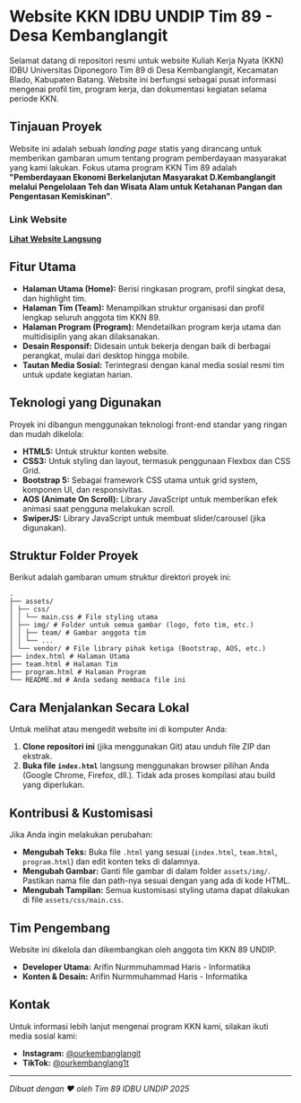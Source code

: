 # Website KKN IDBU UNDIP Tim 89 - Desa Kembanglangit

Selamat datang di repositori resmi untuk website Kuliah Kerja Nyata (KKN) IDBU Universitas Diponegoro Tim 89 di Desa Kembanglangit, Kecamatan Blado, Kabupaten Batang. Website ini berfungsi sebagai pusat informasi mengenai profil tim, program kerja, dan dokumentasi kegiatan selama periode KKN.

## Tinjauan Proyek

Website ini adalah sebuah *landing page* statis yang dirancang untuk memberikan gambaran umum tentang program pemberdayaan masyarakat yang kami lakukan. Fokus utama program KKN Tim 89 adalah **"Pemberdayaan Ekonomi Berkelanjutan Masyarakat D.Kembanglangit melalui Pengelolaan Teh dan Wisata Alam untuk Ketahanan Pangan dan Pengentasan Kemiskinan"**.

### Link Website
**[Lihat Website Langsung](https://ourkembanglangit.vercel.app)**

## Fitur Utama

- **Halaman Utama (Home):** Berisi ringkasan program, profil singkat desa, dan highlight tim.
- **Halaman Tim (Team):** Menampilkan struktur organisasi dan profil lengkap seluruh anggota tim KKN 89.
- **Halaman Program (Program):** Mendetailkan program kerja utama dan multidisiplin yang akan dilaksanakan.
- **Desain Responsif:** Didesain untuk bekerja dengan baik di berbagai perangkat, mulai dari desktop hingga mobile.
- **Tautan Media Sosial:** Terintegrasi dengan kanal media sosial resmi tim untuk update kegiatan harian.

## Teknologi yang Digunakan

Proyek ini dibangun menggunakan teknologi front-end standar yang ringan dan mudah dikelola:

- **HTML5:** Untuk struktur konten website.
- **CSS3:** Untuk styling dan layout, termasuk penggunaan Flexbox dan CSS Grid.
- **Bootstrap 5:** Sebagai framework CSS utama untuk grid system, komponen UI, dan responsivitas.
- **AOS (Animate On Scroll):** Library JavaScript untuk memberikan efek animasi saat pengguna melakukan scroll.
- **SwiperJS:** Library JavaScript untuk membuat slider/carousel (jika digunakan).

## Struktur Folder Proyek

Berikut adalah gambaran umum struktur direktori proyek ini:

```
.
├── assets/
│ ├── css/
│ │ └── main.css # File styling utama
│ ├── img/ # Folder untuk semua gambar (logo, foto tim, etc.)
│ │ ├── team/ # Gambar anggota tim
│ │ └── ...
│ └── vendor/ # File library pihak ketiga (Bootstrap, AOS, etc.)
├── index.html # Halaman Utama
├── team.html # Halaman Tim
├── program.html # Halaman Program
└── README.md # Anda sedang membaca file ini
```

## Cara Menjalankan Secara Lokal

Untuk melihat atau mengedit website ini di komputer Anda:

1.  **Clone repositori ini** (jika menggunakan Git) atau unduh file ZIP dan ekstrak.
2.  **Buka file `index.html`** langsung menggunakan browser pilihan Anda (Google Chrome, Firefox, dll.). Tidak ada proses kompilasi atau build yang diperlukan.

## Kontribusi & Kustomisasi

Jika Anda ingin melakukan perubahan:

- **Mengubah Teks:** Buka file `.html` yang sesuai (`index.html`, `team.html`, `program.html`) dan edit konten teks di dalamnya.
- **Mengubah Gambar:** Ganti file gambar di dalam folder `assets/img/`. Pastikan nama file dan path-nya sesuai dengan yang ada di kode HTML.
- **Mengubah Tampilan:** Semua kustomisasi styling utama dapat dilakukan di file `assets/css/main.css`.

## Tim Pengembang

Website ini dikelola dan dikembangkan oleh anggota tim KKN 89 UNDIP.

- **Developer Utama:** Arifin Nurmmuhammad Haris - Informatika
- **Konten & Desain:** Arifin Nurmmuhammad Haris - Informatika

## Kontak

Untuk informasi lebih lanjut mengenai program KKN kami, silakan ikuti media sosial kami:

- **Instagram:** [@ourkembanglangit](https://www.instagram.com/ourkembanglangit/)
- **TikTok:** [@ourkembanglang1t](https://www.tiktok.com/@ourkembanglang1t)

---
*Dibuat dengan ❤️ oleh Tim 89 IDBU UNDIP 2025*
